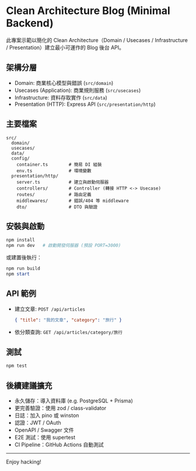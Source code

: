 # Clean Architecture Blog (Minimal Backend)

此專案示範以簡化的 Clean Architecture（Domain / Usecases / Infrastructure / Presentation）建立最小可運作的 Blog 後台 API。

## 架構分層

- Domain: 商業核心模型與錯誤 (`src/domain`)
- Usecases (Application): 商業規則服務 (`src/usecases`)
- Infrastructure: 資料存取實作 (`src/data`)
- Presentation (HTTP): Express API (`src/presentation/http`)

## 主要檔案

```
src/
  domain/
  usecases/
  data/
  config/
    container.ts        # 簡易 DI 組裝
    env.ts              # 環境變數
  presentation/http/
    server.ts           # 建立與啟動伺服器
    controllers/        # Controller (轉接 HTTP <-> Usecase)
    routes/             # 路由定義
    middlewares/        # 錯誤/404 等 middleware
    dto/                # DTO 與驗證
```

## 安裝與啟動

```powershell
npm install
npm run dev   # 啟動開發伺服器 (預設 PORT=3000)
```

或建置後執行：

```powershell
npm run build
npm start
```

## API 範例

- 建立文章: `POST /api/articles`
  ```json
  { "title": "我的文章", "category": "旅行" }
  ```
- 依分類查詢: `GET /api/articles/category/旅行`

## 測試

```powershell
npm test
```

## 後續建議擴充

- 永久儲存：導入資料庫 (e.g. PostgreSQL + Prisma)
- 更完善驗證：使用 zod / class-validator
- 日誌：加入 pino 或 winston
- 認證：JWT / OAuth
- OpenAPI / Swagger 文件
- E2E 測試：使用 supertest
- CI Pipeline：GitHub Actions 自動測試

---

Enjoy hacking!
